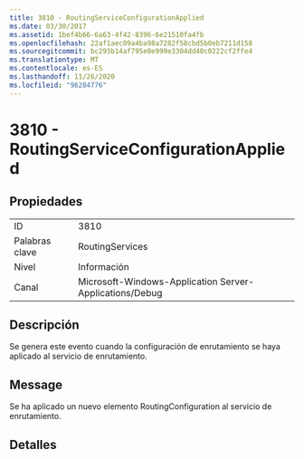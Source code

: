 ```yaml
---
title: 3810 - RoutingServiceConfigurationApplied
ms.date: 03/30/2017
ms.assetid: 1bef4b66-6a63-4f42-8396-6e21510fa4fb
ms.openlocfilehash: 22af1aec09a4ba98a7282f58cbd5b0eb7211d158
ms.sourcegitcommit: bc293b14af795e0e999e3304dd40c0222cf2ffe4
ms.translationtype: MT
ms.contentlocale: es-ES
ms.lasthandoff: 11/26/2020
ms.locfileid: "96284776"
---
```

# <a name="3810---routingserviceconfigurationapplied"></a>3810 - RoutingServiceConfigurationApplied

## <a name="properties"></a>Propiedades  
  
|||  
|-|-|  
|ID|3810|  
|Palabras clave|RoutingServices|  
|Nivel|Información|  
|Canal|Microsoft-Windows-Application Server-Applications/Debug|  
  
## <a name="description"></a>Descripción  

 Se genera este evento cuando la configuración de enrutamiento se haya aplicado al servicio de enrutamiento.  
  
## <a name="message"></a>Message  

 Se ha aplicado un nuevo elemento RoutingConfiguration al servicio de enrutamiento.  
  
## <a name="details"></a>Detalles
